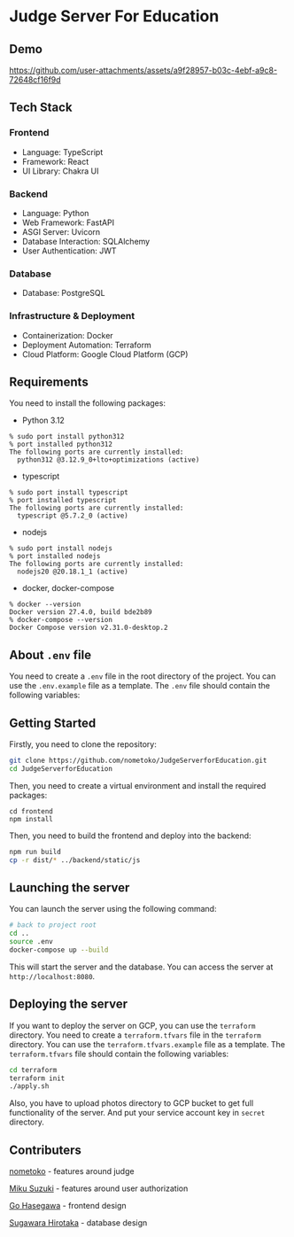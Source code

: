 # Judge Server For Education

## Demo

<https://github.com/user-attachments/assets/a9f28957-b03c-4ebf-a9c8-72648cf16f9d>

## Tech Stack

### Frontend

- Language: TypeScript
- Framework: React
- UI Library: Chakra UI

### Backend

- Language: Python
- Web Framework: FastAPI
- ASGI Server: Uvicorn
- Database Interaction: SQLAlchemy
- User Authentication: JWT

### Database

- Database: PostgreSQL

### Infrastructure & Deployment

- Containerization: Docker
- Deployment Automation: Terraform
- Cloud Platform: Google Cloud Platform (GCP)

## Requirements

You need to install the following packages:

- Python 3.12

```
% sudo port install python312
% port installed python312
The following ports are currently installed:
  python312 @3.12.9_0+lto+optimizations (active)
```

- typescript

```
% sudo port install typescript
% port installed typescript
The following ports are currently installed:
  typescript @5.7.2_0 (active)
```

- nodejs

```
% sudo port install nodejs
% port installed nodejs
The following ports are currently installed:
  nodejs20 @20.18.1_1 (active)
```

- docker, docker-compose

```
% docker --version
Docker version 27.4.0, build bde2b89
% docker-compose --version
Docker Compose version v2.31.0-desktop.2
```

## About `.env` file

You need to create a `.env` file in the root directory of the project. You can use the `.env.example` file as a template. The `.env` file should contain the following variables:

## Getting Started

Firstly, you need to clone the repository:

```zsh
git clone https://github.com/nometoko/JudgeServerforEducation.git
cd JudgeServerforEducation
```

Then, you need to create a virtual environment and install the required packages:

```
cd frontend
npm install
```

Then, you need to build the frontend and deploy into the backend:

```zsh
npm run build
cp -r dist/* ../backend/static/js
```

## Launching the server

You can launch the server using the following command:

```zsh
# back to project root
cd ..
source .env
docker-compose up --build
```

This will start the server and the database. You can access the server at `http://localhost:8080`.

## Deploying the server

If you want to deploy the server on GCP, you can use the `terraform` directory. You need to create a `terraform.tfvars` file in the `terraform` directory. You can use the `terraform.tfvars.example` file as a template. The `terraform.tfvars` file should contain the following variables:

```zsh
cd terraform
terraform init
./apply.sh
```

Also, you have to upload photos directory to GCP bucket to get full functionality of the server.
And put your service account key in `secret` directory.

## Contributers

[nometoko](https://github.com/nometoko) - features around judge

[Miku Suzuki](https://github.com/mszk2003) - features around user authorization

[Go Hasegawa](https://github.com/hase-go) - frontend design

[Sugawara Hirotaka](https://github.com/sugawarahirotaka) - database design
